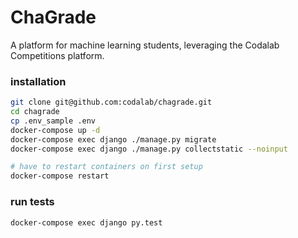# ChaGrade

A platform for machine learning students, leveraging the Codalab Competitions platform.

### installation

```bash
git clone git@github.com:codalab/chagrade.git
cd chagrade
cp .env_sample .env
docker-compose up -d
docker-compose exec django ./manage.py migrate
docker-compose exec django ./manage.py collectstatic --noinput

# have to restart containers on first setup
docker-compose restart
```

### run tests

```bash
docker-compose exec django py.test
```
